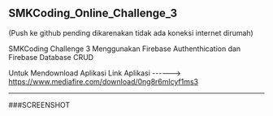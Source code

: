 ## SMKCoding_Online_Challenge_3 
(Push ke github pending dikarenakan tidak ada koneksi internet dirumah)

SMKCoding Challenge 3 Menggunakan Firebase Authenthication dan Firebase Database CRUD

Untuk Mendownload Aplikasi
Link Aplikasi ------> https://www.mediafire.com/download/0ng8r6mlcyf1ms3

--------------------------------------------------------------------------------------------------------------------------------
###SCREENSHOT
